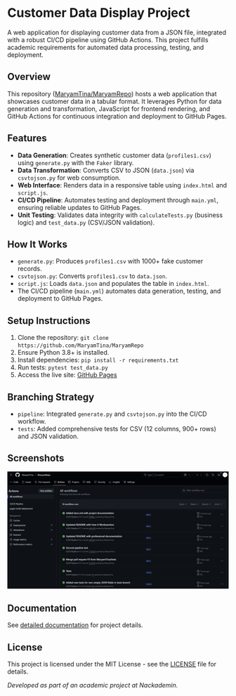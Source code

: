 # Customer Data Display Project

A web application for displaying customer data from a JSON file, integrated with a robust CI/CD pipeline using GitHub Actions. This project fulfills academic requirements for automated data processing, testing, and deployment.

## Overview

This repository ([MaryamTina/MaryamRepo](https://github.com/MaryamTina/MaryamRepo)) hosts a web application that showcases customer data in a tabular format. It leverages Python for data generation and transformation, JavaScript for frontend rendering, and GitHub Actions for continuous integration and deployment to GitHub Pages.

## Features

- **Data Generation**: Creates synthetic customer data (`profiles1.csv`) using `generate.py` with the `Faker` library.
- **Data Transformation**: Converts CSV to JSON (`data.json`) via `csvtojson.py` for web consumption.
- **Web Interface**: Renders data in a responsive table using `index.html` and `script.js`.
- **CI/CD Pipeline**: Automates testing and deployment through `main.yml`, ensuring reliable updates to GitHub Pages.
- **Unit Testing**: Validates data integrity with `calculateTests.py` (business logic) and `test_data.py` (CSV/JSON validation).

## How It Works

- `generate.py`: Produces `profiles1.csv` with 1000+ fake customer records.
- `csvtojson.py`: Converts `profiles1.csv` to `data.json`.
- `script.js`: Loads `data.json` and populates the table in `index.html`.
- The CI/CD pipeline (`main.yml`) automates data generation, testing, and deployment to GitHub Pages.

## Setup Instructions

1. Clone the repository: `git clone https://github.com/MaryamTina/MaryamRepo`
2. Ensure Python 3.8+ is installed.
3. Install dependencies: `pip install -r requirements.txt`
4. Run tests: `pytest test_data.py`
5. Access the live site: [GitHub Pages](https://MaryamTina.github.io/MaryamRepo)

## Branching Strategy

- `pipeline`: Integrated `generate.py` and `csvtojson.py` into the CI/CD workflow.
- `tests`: Added comprehensive tests for CSV (12 columns, 900+ rows) and JSON validation.


## Screenshots

![Pipeline Success](docs/actions_screenshot.png)

## Documentation

See [detailed documentation](docs/docs.md) for project details.

## License

This project is licensed under the MIT License - see the [LICENSE](LICENSE) file for details.

*Developed as part of an academic project at Nackademin.*



